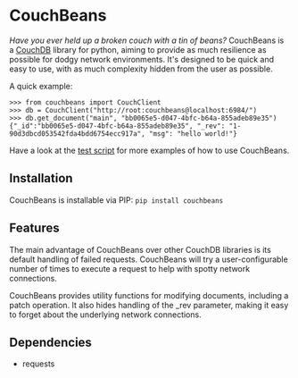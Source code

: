 # CouchBeans
*Have you ever held up a broken couch with a tin of beans?* CouchBeans is a [CouchDB](https://couchdb.apache.org/) library for python, aiming to provide as much resilience as possible for dodgy network environments. It's designed to be quick and easy to use, with as much complexity hidden from the user as possible.

A quick example:
```
>>> from couchbeans import CouchClient
>>> db = CouchClient("http://root:couchbeans@localhost:6984/")
>>> db.get_document("main", "bb0065e5-d047-4bfc-b64a-855adeb89e35")
{"_id":"bb0065e5-d047-4bfc-b64a-855adeb89e35", "_rev": "1-90d3dbcd053542fda4bdd6754ecc917a", "msg": "hello world!"}
```

Have a look at the [test script](./test/example.py) for more examples of how to use CouchBeans.

## Installation
CouchBeans is installable via PIP:
```pip install couchbeans```

## Features
The main advantage of CouchBeans over other CouchDB libraries is its default handling of failed requests. CouchBeans will try a user-configurable number of times to execute a request to help with spotty network connections.

CouchBeans provides utility functions for modifying documents, including a patch operation. It also hides handling of the _rev parameter, making it easy to forget about the underlying network connections.

## Dependencies

- requests
